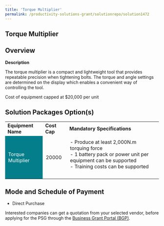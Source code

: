 ```yaml
---
title: 'Torque Multiplier'
permalink: /productivity-solutions-grant/solutionrepo/solution1472
---
```


## Torque Multiplier

## Overview

**Description**

The  torque multiplier is a compact and lightweight tool that provides repeatable precision when tightening bolts. The torque and angle settings are determined on the display which enables a convenient way of controlling the tool. 

Cost of equipment capped at $20,000 per unit 

## Solution Packages Option(s)

<table>
<tr>
<td><b>Equipment Name</b></td>
<td><b>Cost Cap</b></td>
<td><b>Mandatory Specifications</b></td>
</tr>
<tr>
<td style='padding: 10px; background-color: #037E8A; color: #FFFFFF;'>Torque Multiplier</td>
<td style='padding: 10px;'>20000</td>
<td style='padding: 10px;'>- Produce at least 2,000N.m torquing force <br>- 1 battery pack or power unit per equipment can be supported<br>- Training costs can be supported<br><br></td>
</tr>
</table>

## Mode and Schedule of Payment

 - Direct Purchase

Interested companies can get a quotation from your selected vendor, before applying for the PSG through the <a href='https://www.businessgrants.gov.sg/' target='_blank' rel='noopener'>Business Grant Portal (BGP)</a>.

<script src="/jquery/resize-tables.js"></script>
